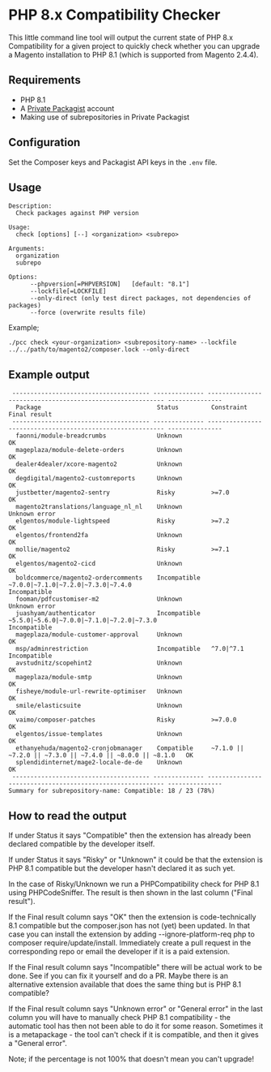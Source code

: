 # PHP 8.x Compatibility Checker

This little command line tool will output the current state of PHP 8.x Compatibility for a given project to quickly check whether you can upgrade a Magento installation to PHP 8.1 (which is supported from Magento 2.4.4).

## Requirements
- PHP 8.1
- A [Private Packagist](https://www.packagist.com) account
- Making use of subrepositories in Private Packagist

## Configuration
Set the Composer keys and Packagist API keys in the `.env` file. 

## Usage
```
Description:
  Check packages against PHP version

Usage:
  check [options] [--] <organization> <subrepo>

Arguments:
  organization                   
  subrepo                        

Options:
      --phpversion[=PHPVERSION]   [default: "8.1"]
      --lockfile[=LOCKFILE]
      --only-direct (only test direct packages, not dependencies of packages)
      --force (overwrite results file)
```

Example; 

```
./pcc check <your-organization> <subrepository-name> --lockfile ../../path/to/magento2/composer.lock --only-direct
```

## Example output

```
 -------------------------------------- -------------- ---------------------------------------------------------- --------------- 
  Package                                Status         Constraint                                                 Final result   
 -------------------------------------- -------------- ---------------------------------------------------------- --------------- 
  faonni/module-breadcrumbs              Unknown                                                                   OK             
  mageplaza/module-delete-orders         Unknown                                                                   OK             
  dealer4dealer/xcore-magento2           Unknown                                                                   OK             
  degdigital/magento2-customreports      Unknown                                                                   OK             
  justbetter/magento2-sentry             Risky          >=7.0                                                      OK             
  magento2translations/language_nl_nl    Unknown                                                                   Unknown error  
  elgentos/module-lightspeed             Risky          >=7.2                                                      OK             
  elgentos/frontend2fa                   Unknown                                                                   OK             
  mollie/magento2                        Risky          >=7.1                                                      OK             
  elgentos/magento2-cicd                 Unknown                                                                   OK             
  boldcommerce/magento2-ordercomments    Incompatible   ~7.0.0|~7.1.0|~7.2.0|~7.3.0|~7.4.0                         Incompatible   
  fooman/pdfcustomiser-m2                Unknown                                                                   Unknown error  
  juashyam/authenticator                 Incompatible   ~5.5.0|~5.6.0|~7.0.0|~7.1.0|~7.2.0|~7.3.0                  Incompatible   
  mageplaza/module-customer-approval     Unknown                                                                   OK             
  msp/adminrestriction                   Incompatible   ^7.0|^7.1                                                  Incompatible   
  avstudnitz/scopehint2                  Unknown                                                                   OK             
  mageplaza/module-smtp                  Unknown                                                                   OK             
  fisheye/module-url-rewrite-optimiser   Unknown                                                                   OK             
  smile/elasticsuite                     Unknown                                                                   OK             
  vaimo/composer-patches                 Risky          >=7.0.0                                                    OK             
  elgentos/issue-templates               Unknown                                                                   OK             
  ethanyehuda/magento2-cronjobmanager    Compatible     ~7.1.0 || ~7.2.0 || ~7.3.0 || ~7.4.0 || ~8.0.0 || ~8.1.0   OK             
  splendidinternet/mage2-locale-de-de    Unknown                                                                   OK             
 -------------------------------------- -------------- ---------------------------------------------------------- --------------- 
Summary for subrepository-name: Compatible: 18 / 23 (78%)
```

## How to read the output
If under Status it says "Compatible" then the extension has already been declared compatible by the developer itself.

If under Status it says "Risky" or "Unknown" it could be that the extension is PHP 8.1 compatible but the developer hasn't declared it as such yet. 

In the case of Risky/Unknown we run a PHPCompatibility check for PHP 8.1 using PHPCodeSniffer. The result is then shown in the last column ("Final result").

If the Final result column says "OK" then the extension is code-technically 8.1 compatible but the composer.json has not (yet) been updated. In that case you can install the extension by adding --ignore-platform-req php to composer require/update/install. Immediately create a pull request in the corresponding repo or email the developer if it is a paid extension.

If the Final result column says "Incompatible" there will be actual work to be done. See if you can fix it yourself and do a PR. Maybe there is an alternative extension available that does the same thing but is PHP 8.1 compatible?

If the Final result column says "Unknown error" or "General error" in the last column you will have to manually check PHP 8.1 compatibility - the automatic tool has then not been able to do it for some reason. Sometimes it is a metapackage - the tool can't check if it is compatible, and then it gives a "General error".

Note; if the percentage is not 100% that doesn't mean you can't upgrade!

